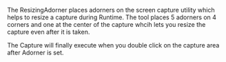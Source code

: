 The ResizingAdorner places adorners on the screen capture utility which helps to resize a capture during Runtime. The tool places 5 adorners on 4 corners and one at the center of the capture whcih lets you resize the capture even after it is taken.


The Capture will finally execute when you double click on the capture area after Adorner is set. 